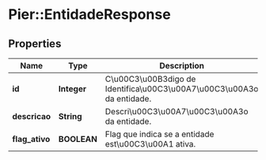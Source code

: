 # Pier::EntidadeResponse

## Properties
Name | Type | Description | Notes
------------ | ------------- | ------------- | -------------
**id** | **Integer** | C\u00C3\u00B3digo de Identifica\u00C3\u00A7\u00C3\u00A3o da entidade. | [optional] 
**descricao** | **String** | Descri\u00C3\u00A7\u00C3\u00A3o da entidade. | [optional] 
**flag_ativo** | **BOOLEAN** | Flag que indica se a entidade est\u00C3\u00A1 ativa. | [optional] 


